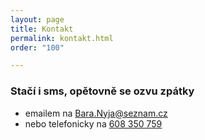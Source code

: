 ```yaml
---
layout: page
title: Kontakt
permalink: kontakt.html
order: "100"

---
```

### Stačí i sms, opětovně se ozvu zpátky

* emailem na <a href="mailto:Bara.Nyja@seznam.cz"> Bara.Nyja@seznam.cz </a>
* nebo telefonicky na <a href="tel:+420608350759"> 608 350 759 </a>